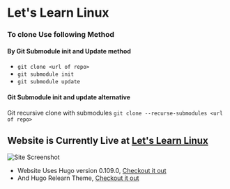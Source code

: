 # Let's Learn Linux

### To clone Use following Method 

#### By Git Submodule init and Update method 
- `git clone <url of repo>`
- `git submodule init`
- `git submodule update`

#### Git Submodule init and update alternative

Git recursive clone with submodules `git clone --recurse-submodules <url of repo>`

## Website is Currently Live at [Let's Learn Linux](https://prakash4844.github.io/Let-s-Learn-Linux/)

![Site Screenshot](https://user-images.githubusercontent.com/81550376/217000389-f01db228-bc83-4091-88d3-35c926c2c56c.png)


- Website Uses Hugo version 0.109.0, [Checkout it out](https://gohugo.io/)
- And Hugo Relearn Theme, [Checkout it out](https://github.com/McShelby/hugo-theme-relearn)
